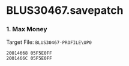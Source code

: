 # BLUS30467.savepatch

### 1. Max Money

Target File: `BLUS30467-PROFILE\UP0`

```
20014668 05F5E0FF
2001466C 05F5E0FF
```


